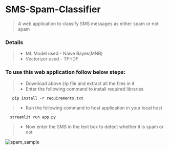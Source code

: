 # SMS-Spam-Classifier <!-- omit in toc -->

> A web application to classify SMS messages as either spam or not spam


### Details

> * ML Model used - Naive Bayes(MNB)
> * Vectorizer used - TF-IDF

### To use this web application follow below steps: 

> * Download above zip file and extract all the files in it
> * Enter the following command to install required libraries

       pip install -r requirements.txt

> * Run the following command to host application in your local host

      streamlit run app.py
      
> * Now enter the SMS in the text box to detect whether it is spam or not


![spam_sample](https://github.com/MahithaKancharla/SMS-Spam-Classifier/assets/98204725/2d91e4e0-ae3b-4ea9-ba60-81b5fefd1862)
